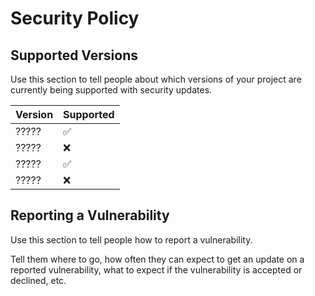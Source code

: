 # Security Policy

## Supported Versions

Use this section to tell people about which versions of your project are
currently being supported with security updates.

| Version | Supported          |
| ------- | ------------------ |
| ?????   | :white_check_mark: |
| ?????   | :x:                |
| ?????   | :white_check_mark: |
| ?????   | :x:                |

## Reporting a Vulnerability

Use this section to tell people how to report a vulnerability.

Tell them where to go, how often they can expect to get an update on a
reported vulnerability, what to expect if the vulnerability is accepted or
declined, etc.
